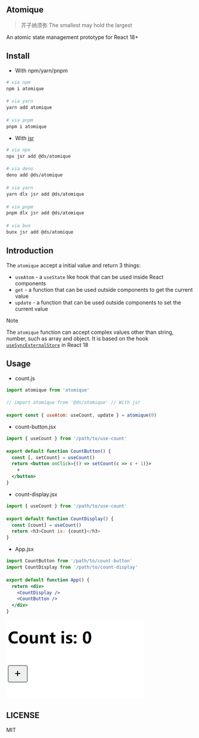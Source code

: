 ## Atomique 
> 芥子纳须弥 The smallest may hold the largest

An atomic state management prototype for React 18+

## Install

* With npm/yarn/pnpm
```sh
# via npm
npm i atomique

# via yarn
yarn add atomique

# via pnpm
pnpm i atomique
```
* With [jsr](https://jsr.io/)
```sh
# via npx
npx jsr add @ds/atomique

# via deno
deno add @ds/atomique

# via yarn
yarn dlx jsr add @ds/atomique

# via pnpm
pnpm dlx jsr add @ds/atomique

# via bun
bunx jsr add @ds/atomique
```

## Introduction 

The `atomique` accept a initial value and return 3 things:
* `useAtom` - a `useState` like hook that can be used inside React components
* `get` - a function that can be used outside components to get the current value
* `update` - a function that can be used outside components to set the current value

> [!NOTE]
> The `atomique` function can accept complex values other than string, number, such as array and object.
> It is based on the hook [`useSyncExternalStore`](https://react.dev/reference/react/useSyncExternalStore) in React 18

## Usage

* count.js

```js
import atomique from 'atomique'

// import atomique from '@ds/atomique' // With jsr

export const { useAtom: useCount, update } = atomique(0)
```

* count-button.jsx

```jsx
import { useCount } from '/path/to/use-count'

export default function CountButton() {
  const [, setCount] = useCount()
  return <button onClick={() => setCount(c => c + 1)}>
    +
  </button>
}
```

* count-display.jsx

```js
import { useCount } from '/path/to/use-count'

export default function CountDisplay() {
  const [count] = useCount()
  return <h3>Count is: {count}</h3>
}
```

* App.jsx

```jsx
import CountButton from '/path/to/count-button'
import CountDisplay from '/path/to/count-display'

export default function App() {
  return <div>
    <CountDisplay />
    <CountButton />
  </div>
}
```

![Count Gif](magasin-count.gif)

## LICENSE

MIT
